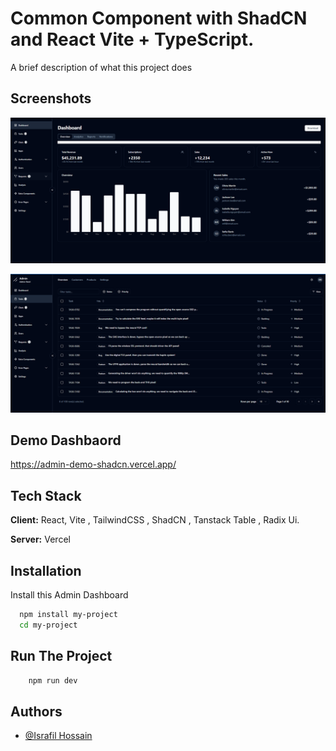 # Common Component with ShadCN and React Vite + TypeScript. 

A brief description of what this project does 


## Screenshots

![App Screenshot](https://github.com/ISRAFIL-HOSSAIN/AllProjectShowcase/blob/main/Dashboard_Shadcn.png?raw=true)


![App Screenshot](https://github.com/ISRAFIL-HOSSAIN/AllProjectShowcase/blob/main/shadcn_Admin.png?raw=true)
## Demo Dashbaord

https://admin-demo-shadcn.vercel.app/


## Tech Stack

**Client:** React, Vite , TailwindCSS , ShadCN , Tanstack Table , Radix Ui. 

**Server:** Vercel


## Installation

Install this Admin Dashboard 

```bash
  npm install my-project
  cd my-project 
```

## Run The Project 

```bash 
    npm run dev 
```
    
## Authors

- [@Israfil Hossain](https://www.github.com/israfil-hossain)

